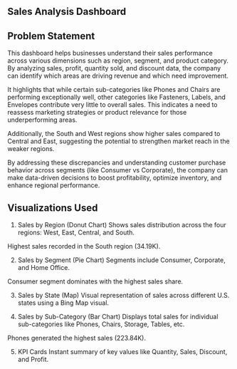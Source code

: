 ## Sales Analysis Dashboard


## Problem Statement


This dashboard helps businesses understand their sales performance across various dimensions such as region, segment, and product category. By analyzing sales, profit, quantity sold, and discount data, the company can identify which areas are driving revenue and which need improvement.

It highlights that while certain sub-categories like Phones and Chairs are performing exceptionally well, other categories like Fasteners, Labels, and Envelopes contribute very little to overall sales. This indicates a need to reassess marketing strategies or product relevance for those underperforming areas.

Additionally, the South and West regions show higher sales compared to Central and East, suggesting the potential to strengthen market reach in the weaker regions.

By addressing these discrepancies and understanding customer purchase behavior across segments (like Consumer vs Corporate), the company can make data-driven decisions to boost profitability, optimize inventory, and enhance regional performance.

## Visualizations Used

1. Sales by Region (Donut Chart)
Shows sales distribution across the four regions: West, East, Central, and South.

Highest sales recorded in the South region (34.19K).

2. Sales by Segment (Pie Chart)
Segments include Consumer, Corporate, and Home Office.

Consumer segment dominates with the highest sales share.

3. Sales by State (Map)
Visual representation of sales across different U.S. states using a Bing Map visual.


4. Sales by Sub-Category (Bar Chart)
Displays total sales for individual sub-categories like Phones, Chairs, Storage, Tables, etc.

Phones generated the highest sales (223.84K).

5. KPI Cards
Instant summary of key values like Quantity, Sales, Discount, and Profit.
